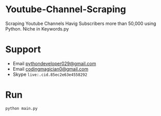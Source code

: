 # Youtube-Channel-Scraping
Scraping Youtube Channels Havig Subscribers more than 50,000 using Python. Niche in Keywords.py

# Support 

- Email [pythondeveloper029@gmail.com](mailto:pythondeveloper029@gmail.com)
- Email [codingmagician0@gmail.com](mailto:codingmagician0@gmail.com)
- Skype ```live:.cid.85ec2e63e4558292```

# Run

```python main.py```
